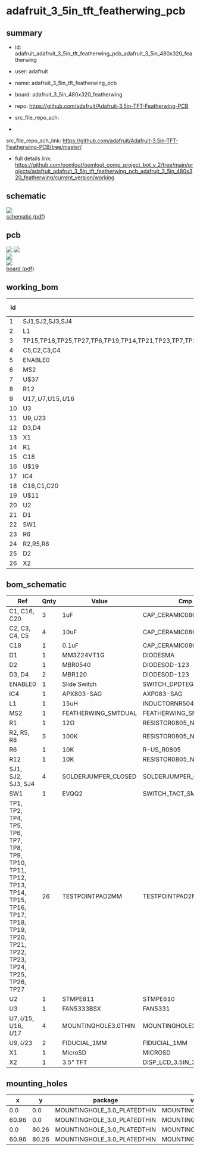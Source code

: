 # adafruit_3_5in_tft_featherwing_pcb
 
## summary 
* id: adafruit_adafruit_3_5in_tft_featherwing_pcb_adafruit_3_5in_480x320_featherwing
* user: adafruit
* name: adafruit_3_5in_tft_featherwing_pcb
* board: adafruit_3_5in_480x320_featherwing
* repo: https://github.com/adafruit/Adafruit-3.5in-TFT-Featherwing-PCB



* src_file_repo_sch: 
*
 src_file_repo_sch_link: https://github.com/adafruit/Adafruit-3.5in-TFT-Featherwing-PCB/tree/master/
* full details link: https://github.com/oomlout/oomlout_oomp_project_bot_v_2/tree/main/projects/adafruit_adafruit_3_5in_tft_featherwing_pcb_adafruit_3_5in_480x320_featherwing/current_version/working  

## schematic  
![](working_schematic_600.png)  
[schematic (pdf)](working_schematic.pdf)  

## pcb  
![](working_3d_600.png) 
![](working_3d_front_600.png)  
![](working_3d_back_600.png)  
![](working_600.png)  
[board (pdf)](working.pdf)  

## working_bom
| Id | Designator | Footprint | Quantity | Designation | Supplier and ref |  | None | 
| --- | --- | --- | --- | --- | --- | --- | --- | 
| 1 | SJ1,SJ2,SJ3,SJ4 | SOLDERJUMPER_CLOSEDWIRE | 4 |  |  |  | [''] | 
| 2 | L1 | INDUCTOR_5X5MM_NR5040_NOTHERMALS | 1 | 15uH |  |  | [''] | 
| 3 | TP15,TP18,TP25,TP27,TP6,TP19,TP14,TP21,TP23,TP7,TP11,TP8,TP4,TP5,TP26,TP9,TP2,TP1,TP17,TP12,TP16,TP13,TP24,TP20,TP10,TP22 | TESTPOINT_PAD_2MM | 26 |  |  |  | [''] | 
| 4 | C5,C2,C3,C4 | 0805-NO | 4 | 10uF |  |  | [''] | 
| 5 | ENABLE0 | EG1390 | 1 | Slide Switch |  |  | [''] | 
| 6 | MS2 | FEATHERWING_SMT2 | 1 | FEATHERWING_SMTDUAL |  |  | [''] | 
| 7 | U$37 | PCBFEAT-REV-040 | 1 |  |  |  | [''] | 
| 8 | R12 | 0805-NO | 1 | 10K |  |  | [''] | 
| 9 | U$17,U$7,U$15,U$16 | MOUNTINGHOLE_3.0_PLATEDTHIN | 4 | MOUNTINGHOLE3.0THIN |  |  | [''] | 
| 10 | U3 | SOT23-5@1 | 1 | FAN5333BSX |  |  | [''] | 
| 11 | U$9,U$23 | FIDUCIAL_1MM | 2 | FIDUCIAL_1MM |  |  | [''] | 
| 12 | D3,D4 | SOD-123 | 2 | MBR120 |  |  | [''] | 
| 13 | X1 | MICROSD | 1 | MicroSD |  |  | [''] | 
| 14 | R1 | 0805-NO | 1 | 12Ω |  |  | [''] | 
| 15 | C18 | 0805-NO | 1 | 0.1uF |  |  | [''] | 
| 16 | U$19 | ADAFRUIT_TEXT_30MM | 1 |  |  |  | [''] | 
| 17 | IC4 | SOT23 | 1 | APX803-SAG |  |  | [''] | 
| 18 | C16,C1,C20 | 0805-NO | 3 | 1uF |  |  | [''] | 
| 19 | U$11 | FEATHERLOGO | 1 |  |  |  | [''] | 
| 20 | U2 | QFN16_3MM | 1 | STMPE811 |  |  | [''] | 
| 21 | D1 | SMADIODE | 1 | MM3Z24VT1G |  |  | [''] | 
| 22 | SW1 | EVQ-Q2_SMALLER | 1 | EVQQ2 |  |  | [''] | 
| 23 | R6 | R0805 | 1 | 10K |  |  | [''] | 
| 24 | R2,R5,R8 | 0805-NO | 3 | 100K |  |  | [''] | 
| 25 | D2 | SOD-123 | 1 | MBR0540 |  |  | [''] | 
| 26 | X2 | TFT_3.5IN_320X480_50PIN | 1 | 3.5 TFT" |  |  | [''] | 


## bom_schematic
| Ref | Qnty | Value | Cmp name | Footprint | Description | Vendor | DNP | 
| --- | --- | --- | --- | --- | --- | --- | --- | 
| C1, C16, C20 | 3 | 1uF | CAP_CERAMIC0805-NOOUTLINE | working:0805-NO |  |  |  | 
| C2, C3, C4, C5 | 4 | 10uF | CAP_CERAMIC0805-NOOUTLINE | working:0805-NO |  |  |  | 
| C18 | 1 | 0.1uF | CAP_CERAMIC0805-NOOUTLINE | working:0805-NO |  |  |  | 
| D1 | 1 | MM3Z24VT1G | DIODESMA | working:SMADIODE |  |  |  | 
| D2 | 1 | MBR0540 | DIODESOD-123 | working:SOD-123 |  |  |  | 
| D3, D4 | 2 | MBR120 | DIODESOD-123 | working:SOD-123 |  |  |  | 
| ENABLE0 | 1 | Slide Switch | SWITCH_DPDTEG1390 | working:EG1390 |  |  |  | 
| IC4 | 1 | APX803-SAG | AXP083-SAG | working:SOT23 |  |  |  | 
| L1 | 1 | 15uH | INDUCTORNR5040 | working:INDUCTOR_5X5MM_NR5040_NOTHERMALS |  |  |  | 
| MS2 | 1 | FEATHERWING_SMTDUAL | FEATHERWING_SMTDUAL | working:FEATHERWING_SMT2 |  |  |  | 
| R1 | 1 | 12Ω | RESISTOR0805_NOOUTLINE | working:0805-NO |  |  |  | 
| R2, R5, R8 | 3 | 100K | RESISTOR0805_NOOUTLINE | working:0805-NO |  |  |  | 
| R6 | 1 | 10K | R-US_R0805 | working:R0805 |  |  |  | 
| R12 | 1 | 10K | RESISTOR0805_NOOUTLINE | working:0805-NO |  |  |  | 
| SJ1, SJ2, SJ3, SJ4 | 4 | SOLDERJUMPER_CLOSED | SOLDERJUMPER_CLOSED | working:SOLDERJUMPER_CLOSEDWIRE |  |  |  | 
| SW1 | 1 | EVQQ2 | SWITCH_TACT_SMT_EVQQ2_SMALL | working:EVQ-Q2_SMALLER |  |  |  | 
| TP1, TP2, TP4, TP5, TP6, TP7, TP8, TP9, TP10, TP11, TP12, TP13, TP14, TP15, TP16, TP17, TP18, TP19, TP20, TP21, TP22, TP23, TP24, TP25, TP26, TP27 | 26 | TESTPOINTPAD2MM | TESTPOINTPAD2MM | working:TESTPOINT_PAD_2MM |  |  |  | 
| U2 | 1 | STMPE811 | STMPE610 | working:QFN16_3MM |  |  |  | 
| U3 | 1 | FAN5333BSX | FAN5331 | working:SOT23-5@1 |  |  |  | 
| U$7, U$15, U$16, U$17 | 4 | MOUNTINGHOLE3.0THIN | MOUNTINGHOLE3.0THIN | working:MOUNTINGHOLE_3.0_PLATEDTHIN |  |  |  | 
| U$9, U$23 | 2 | FIDUCIAL_1MM | FIDUCIAL_1MM | working:FIDUCIAL_1MM |  |  |  | 
| X1 | 1 | MicroSD | MICROSD | working:MICROSD |  |  |  | 
| X2 | 1 | 3.5" TFT | DISP_LCD_3.5IN_320X480_50PIN | working:TFT_3.5IN_320X480_50PIN |  |  |  | 


## mounting_holes
| x | y | package | value | ref | size | 
| --- | --- | --- | --- | --- | --- | 
| 0.0 | 0.0 | MOUNTINGHOLE_3.0_PLATEDTHIN | MOUNTINGHOLE3.0THIN | U$7 | m3 | 
| 60.96 | 0.0 | MOUNTINGHOLE_3.0_PLATEDTHIN | MOUNTINGHOLE3.0THIN | U$15 | m3 | 
| 0.0 | 80.26 | MOUNTINGHOLE_3.0_PLATEDTHIN | MOUNTINGHOLE3.0THIN | U$16 | m3 | 
| 60.96 | 80.26 | MOUNTINGHOLE_3.0_PLATEDTHIN | MOUNTINGHOLE3.0THIN | U$17 | m3 | 


